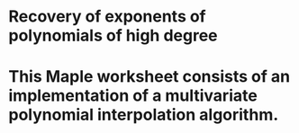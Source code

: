 # Recovery of exponents of polynomials of high degree
#
# This Maple worksheet consists of an implementation of a multivariate polynomial interpolation algorithm. 
